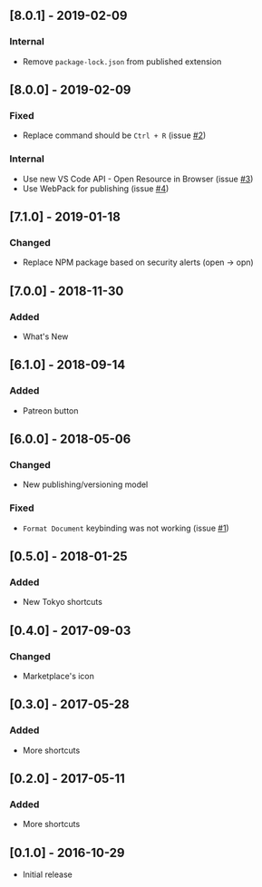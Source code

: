 ## [8.0.1] - 2019-02-09
### Internal
* Remove `package-lock.json` from published extension

## [8.0.0] - 2019-02-09
### Fixed
* Replace command should be `Ctrl + R` (issue [#2](https://github.com/alefragnani/vscode-delphi-keybindings/issues/2))

### Internal
* Use new VS Code API - Open Resource in Browser (issue [#3](https://github.com/alefragnani/vscode-delphi-keybindings/issues/3))
* Use WebPack for publishing (issue [#4](https://github.com/alefragnani/vscode-delphi-keybindings/issues/4))

## [7.1.0] - 2019-01-18
### Changed
* Replace NPM package based on security alerts (open -> opn)

## [7.0.0] - 2018-11-30
### Added
* What's New

## [6.1.0] - 2018-09-14
### Added
* Patreon button

## [6.0.0] - 2018-05-06
### Changed
* New publishing/versioning model

### Fixed
* `Format Document` keybinding was not working (issue [#1](https://github.com/alefragnani/vscode-delphi-keybindings/issues/1))

## [0.5.0] - 2018-01-25
### Added
* New Tokyo shortcuts

## [0.4.0] - 2017-09-03
### Changed
* Marketplace's icon

## [0.3.0] - 2017-05-28
### Added
* More shortcuts

## [0.2.0] - 2017-05-11
### Added
* More shortcuts

## [0.1.0] - 2016-10-29

* Initial release